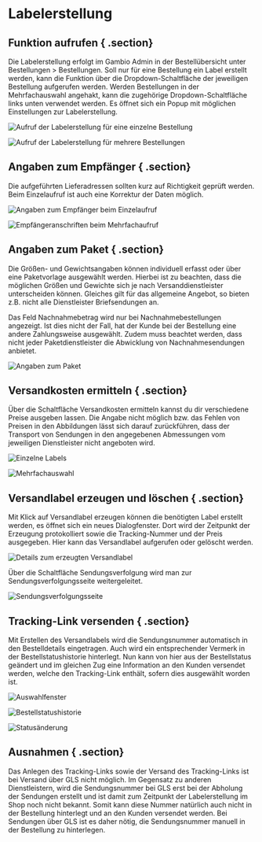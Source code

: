 # Labelerstellung 

## Funktion aufrufen { .section}

Die Labelerstellung erfolgt im Gambio Admin in der Bestellübersicht unter Bestellungen \> Bestellungen. Soll nur für eine Bestellung ein Label erstellt werden, kann die Funktion über die Dropdown-Schaltfläche der jeweiligen Bestellung aufgerufen werden. Werden Bestellungen in der Mehrfachauswahl angehakt, kann die zugehörige Dropdown-Schaltfläche links unten verwendet werden. Es öffnet sich ein Popup mit möglichen Einstellungen zur Labelerstellung.

![](Bilder/BestellungenDropdownShipcloudSingle_.png "Aufruf der Labelerstellung für eine einzelne Bestellung")

![](Bilder/BestellungenDropdownShipcloudMulti_.png "Aufruf der Labelerstellung für mehrere Bestellungen")

## Angaben zum Empfänger { .section}

Die aufgeführten Lieferadressen sollten kurz auf Richtigkeit geprüft werden. Beim Einzelaufruf ist auch eine Korrektur der Daten möglich.

![](Bilder/shipcloud/shipcloud_Auswahl_004.png "Angaben zum Empfänger beim Einzelaufruf")

![](Bilder/shipcloud/shipcloud_Auswahl_005.png "Empfängeranschriften beim Mehrfachaufruf")

## Angaben zum Paket { .section}

Die Größen- und Gewichtsangaben können individuell erfasst oder über eine Paketvorlage ausgewählt werden. Hierbei ist zu beachten, dass die möglichen Größen und Gewichte sich je nach Versanddienstleister unterscheiden können. Gleiches gilt für das allgemeine Angebot, so bieten z.B. nicht alle Dienstleister Briefsendungen an.

Das Feld Nachnahmebetrag wird nur bei Nachnahmebestellungen angezeigt. Ist dies nicht der Fall, hat der Kunde bei der Bestellung eine andere Zahlungsweise ausgewählt. Zudem muss beachtet werden, dass nicht jeder Paketdienstleister die Abwicklung von Nachnahmesendungen anbietet.

![](Bilder/shipcloud/SCnachnahme.png "Angaben zum Paket")

## Versandkosten ermitteln { .section}

Über die Schaltfläche Versandkosten ermitteln kannst du dir verschiedene Preise ausgeben lassen. Die Angabe nicht möglich bzw. das Fehlen von Preisen in den Abbildungen lässt sich darauf zurückführen, dass der Transport von Sendungen in den angegebenen Abmessungen vom jeweiligen Dienstleister nicht angeboten wird.

![](Bilder/shipcloud/shipcloud_kosten_3.png "Einzelne Labels")

![](Bilder/shipcloud/shipcloud_Auswahl_010.png "Mehrfachauswahl")

## Versandlabel erzeugen und löschen { .section}

Mit Klick auf Versandlabel erzeugen können die benötigten Label erstellt werden, es öffnet sich ein neues Dialogfenster. Dort wird der Zeitpunkt der Erzeugung protokolliert sowie die Tracking-Nummer und der Preis ausgegeben. Hier kann das Versandlabel aufgerufen oder gelöscht werden.

![](Bilder/shipcloud/shipcloud_Auswahl_003.png "Details zum erzeugten Versandlabel")

Über die Schaltfläche Sendungsverfolgung wird man zur Sendungsverfolgungsseite weitergeleitet.

![](Bilder/shipcloud/shipcloud_tracking_4.png "Sendungsverfolgungsseite")

## Tracking-Link versenden { .section}

Mit Erstellen des Versandlabels wird die Sendungsnummer automatisch in den Bestelldetails eingetragen. Auch wird ein entsprechender Vermerk in der Bestellstatushistorie hinterlegt. Nun kann von hier aus der Bestellstatus geändert und im gleichen Zug eine Information an den Kunden versendet werden, welche den Tracking-Link enthält, sofern dies ausgewählt worden ist.

![](Bilder/shipcloud/shipcloud_Auswahl_008.png "Auswahlfenster")

![](Bilder/shipcloud/20190702_005.png "Bestellstatushistorie")

![](Bilder/shipcloud/shipcloud_Auswahl_009.png "Statusänderung")

## Ausnahmen { .section}

Das Anlegen des Tracking-Links sowie der Versand des Tracking-Links ist bei Versand über GLS nicht möglich. Im Gegensatz zu anderen Dienstleistern, wird die Sendungsnummer bei GLS erst bei der Abholung der Sendungen erstellt und ist damit zum Zeitpunkt der Labelerstellung im Shop noch nicht bekannt. Somit kann diese Nummer natürlich auch nicht in der Bestellung hinterlegt und an den Kunden versendet werden. Bei Sendungen über GLS ist es daher nötig, die Sendungsnummer manuell in der Bestellung zu hinterlegen.



